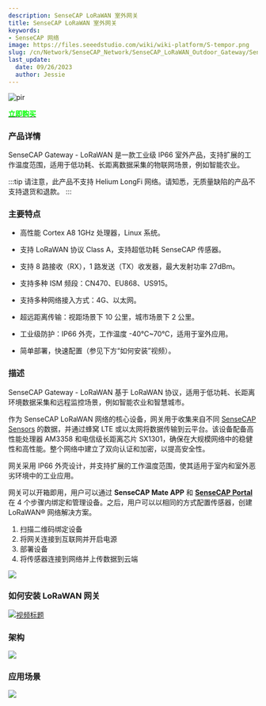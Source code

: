 ```yaml
---
description: SenseCAP LoRaWAN 室外网关
title: SenseCAP LoRaWAN 室外网关
keywords:
- SenseCAP 网络
image: https://files.seeedstudio.com/wiki/wiki-platform/S-tempor.png
slug: /cn/Network/SenseCAP_Network/SenseCAP_LoRaWAN_Outdoor_Gateway/SenseCAP_LoRaWAN_Outdoor_Gateway_Overview
last_update:
  date: 09/26/2023
  author: Jessie
---
```


<p style={{textAlign: 'center'}}><img src="https://media-cdn.seeedstudio.com/media/catalog/product/cache/bb49d3ec4ee05b6f018e93f896b8a25d/s/e/sensecap_lorawan_eu868_1.png" alt="pir" width={600} height="auto" /></p>


<div class="get_one_now_container" style={{textAlign: 'center'}}>
    <a class="get_one_now_item" href="https://www.seeedstudio.com/LoRaWAN-Gateway-EU868-p-4305.html">
            <strong><span><font color={'FFFFFF'} size={"4"}> 立即购买 </font></span></strong>
    </a>
</div>


### 产品详情


SenseCAP Gateway - LoRaWAN 是一款工业级 IP66 室外产品，支持扩展的工作温度范围，适用于低功耗、长距离数据采集的物联网场景，例如智能农业。



:::tip
请注意，此产品不支持 Helium LongFi 网络。请知悉，无质量缺陷的产品不支持退货和退款。
:::

### 主要特点


*   高性能 Cortex A8 1GHz 处理器，Linux 系统。
    
*   支持 LoRaWAN 协议 Class A，支持超低功耗 SenseCAP 传感器。
    
*   支持 8 路接收（RX），1 路发送（TX）收发器，最大发射功率 27dBm。
    
*   支持多种 ISM 频段：CN470、EU868、US915。
    
*   支持多种网络接入方式：4G、以太网。
    
*   超远距离传输：视距场景下 10 公里，城市场景下 2 公里。
    
*   工业级防护：IP66 外壳，工作温度 -40℃~70℃，适用于室外应用。
    
*   简单部署，快速配置（参见下方“如何安装”视频）。
    

### 描述


SenseCAP Gateway - LoRaWAN 基于 LoRaWAN 协议，适用于低功耗、长距离环境数据采集和远程监控场景，例如智能农业和智慧城市。

作为 SenseCAP LoRaWAN 网络的核心设备，网关用于收集来自不同 [SenseCAP Sensors](https://www.seeedstudio.com/catalogsearch/result/?q=SenseCAP+Sensor "SenseCAP Sensor") 的数据，并通过蜂窝 LTE 或以太网将数据传输到云平台。该设备配备高性能处理器 AM3358 和电信级长距离芯片 SX1301，确保在大规模网络中的稳健性和高性能。整个网络中建立了双向认证和加密，以提高安全性。

网关采用 IP66 外壳设计，并支持扩展的工作温度范围，使其适用于室内和室外恶劣环境中的工业应用。

网关可以开箱即用，用户可以通过 **SenseCAP Mate APP** 和 **[SenseCAP Portal](https://sensecap-docs.seeed.cc/quickstart.html)** 在 4 个步骤内绑定和管理设备。之后，用户可以以相同的方式配置传感器，创建 LoRaWAN® 网络解决方案。

1.  扫描二维码绑定设备
2.  将网关连接到互联网并开启电源
3.  部署设备
4.  将传感器连接到网络并上传数据到云端

![](https://files.seeedstudio.com/products/114991726/img/why%20SenseCAP.png)

### 如何安装 LoRaWAN 网关



[![视频标题](https://img.youtube.com/vi/QZRk8Qa6rrc/0.jpg)](https://www.youtube.com/watch?v=QZRk8Qa6rrc)

### 架构


![](https://files.seeedstudio.com/products/102991154/img/SenseCAP%20LoRaWAN%20Architecture.png)

### 应用场景


![](https://files.seeedstudio.com/products/114991726/img/application%20seeed%20page%20for%20sensecap.png)